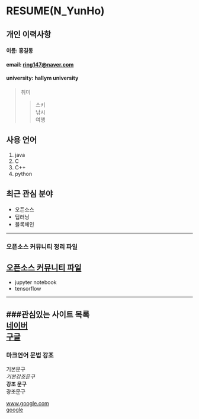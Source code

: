 # RESUME(N_YunHo)

## 개인 이력사항  
#### 이름: 홍길동
#### email: ring147@naver.com
#### university: hallym university
> 취미
>> 스키  
>> 낚시  
>> 여행  

## 사용 언어
1. java
2. C
3. C++
4. python

## 최근 관심 분야
* 오픈소스
* 딥러닝
* 블록체인
----------
### 오픈소스 커뮤니티 정리 파일
[오픈소스 커뮤니티 파일](openSourseCommunity.md)
----
* jupyter notebook
* tensorflow
----
###관심있는 사이트 목록  
[네이버][naver]  
[구글][google]  
------------

### 마크언어 문법 강조 
기본문구  
*기본강조문구*  
**강조 문구**  
~~강조문구~~


www.google.com  
[google](http://www.google.com)  

[google]:http://www.google.com  
[naver]:http://www.naver.com
